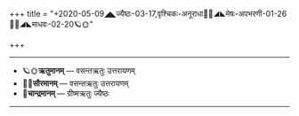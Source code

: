 +++
title = "+2020-05-09◢◣ज्यैष्ठः-03-17,वृश्चिकः-अनूराधा🌛🌌◢◣मेषः-अपभरणी-01-26🌌🌞◢◣माधवः-02-20🪐🌞"

+++
___________________
- 🪐🌞**ऋतुमानम्** — वसन्तऋतुः उत्तरायणम्
- 🌌🌞**सौरमानम्** — वसन्तऋतुः उत्तरायणम्
- 🌛**चान्द्रमानम्** — ग्रीष्मऋतुः ज्यैष्ठः
___________________

